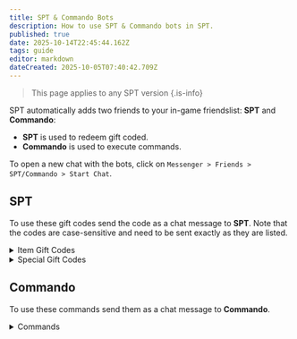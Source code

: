```yaml
---
title: SPT & Commando Bots
description: How to use SPT & Commando bots in SPT.
published: true
date: 2025-10-14T22:45:44.162Z
tags: guide
editor: markdown
dateCreated: 2025-10-05T07:40:42.709Z
---
```


> This page applies to any SPT version
{.is-info}


SPT automatically adds two friends to your in-game friendslist: **SPT** and **Commando**:
- **SPT** is used to redeem gift coded.
- **Commando** is used to execute commands.

To open a new chat with the bots, click on `Messenger > Friends > SPT/Commando > Start Chat`.

## SPT

To use these gift codes send the code as a chat message to **SPT**.
Note that the codes are case-sensitive and need to be sent exactly as they are listed.

<details>
<summary>Item Gift Codes</summary>
Majority of these can only be used once on each profile.
  
| Code 									| Gifted items |
| - | - |
| NewYear2023 					| VSK-94 9x39 rifle, 4 x A-91 mags, 210 x 9x39mm SP-5 gs ammo, NeoSteel High Cut Helmet, RK-PT-25 Backpack, Balaclava, Milk, Vodka, Condensed Milk, Violet Ornament, Silver Ornament, Red Ornament |
| NewYear2021						| Mk 17 LB, 4 x Mk17 30-round mags, 120 x 7.62x51mm M80 ammo, Ammo box, 3 x RGN Hand grenade, 3 x M7290 Flash Bang grenade, Keycards holder case, Fake white beard |
| Christmas2022     		| Large Christmas gift, 2 x Small Christmas gifts, Ammo box, Buckwheat |
| 1CLICKDRESSUP     		| MDR 7.62x51 Killtube, Death Knight mask, Crye Precision CPC plate carrier (Goons Edition), Weapon case |
| BARMALEY          		| RSh-12 12.7x55 revolver, Chiappa Rhino 50DS .357 revolver, 120 x 12.7x55mm PS12B ammo, 120 x .357 Magnum HP ammo, Moonshine, 2 x Ammo boxes |
| S00NS00N          		| Medicine case, Keycards holder case, 5 x Labs access keycards, Propital stim, eTG-c stim, Zagustin stim, Morphine stim, SJ6 stim |
| TRAMBON           		| LBT-6094A Slick Plate Carrier, FORT Redut-M body armor, CQC Osprey MK4A plate carrier (Protection, MTP), Armor repair kit |
| PINEWOOD          		| Mk-18 Mjolnir, 20 x .338 Lapua Magnum AP ammo, Chekannaya 15 apartment key |
| HESOYAM           		| 250,000 Roubles |
| PraporGiftDay1    		| CSA chest rig, CMS surgical kit, Salewa first aid kit |
| PraporGiftDay2    		| WARTECH Berkut BB-102 Backpack, AI-2 medkit, Army bandage |
| MechanicGiftDay1  		| Construction measuring tape |
| KAPPA4U           		| Secure container Kappa |
| ENDOFWIPE         		| 1,000,000 Roubles |
| IAMADIRTYLITTLEGOBLIN | Dev Balaclava |
| CHOMP                 | Raven figurine |
| CWX                   | 2 x Toilet paper |
| VALENS                | Sprinfield Armory M1A 7.62x51 rifle block, Knight's Armament Company SR-25 7.62x51 marksman rifle block |
| TERKOIZ               | SMW car key |
| WAFFLE                | Milk, Oatflakes |
| NIGHTWING             | Milk, Oatflakes |
| BSGBIRTHDAY2023       | NPP KIASS Kora-Kulon body armor, DIY IDEA chest rig, MSA ACH TC-2001 MICH Series helmet, Walker's XCEL 500BT Digital headset, MP-43 12ga sawed-off double-barrel shotgun, SVT-40 7.62x54R rifle (Sniper), Moonshine |
| GROUNDZERO            | Injector case |
| IAMMIGHTY             | HighCom Trooper TFO body armor, HK G28 7.62x51 marksman rifle (Patrol), M4A1 5.56x45 assault rifle (SAI) |
| ARMORPLATES           | ANA Tactical M1 plate carrier, Crye Precision AVS plate carrier, ULACH IIIA helmet (Tan) |
| RICHANDEXPENSIVE      | 2 x Propital stims, 2 x Zagustin stims, 2 x Meldonin stims, 2 x Trimadol stims, 2 x eTG-c stims |
| LEFTHANDHEADEYES      | Phased array element (AESA), Intelligence folder, Metal fuel tank |
| TWITCHNEWYEARS2023    | VSK-94 9x39 rifle (Tactical), PPSh-41 7.62x25 submachine gun, AK-545 Short 5.45x39 carbine, Sprinfield Armory M1A 7.62x51 rifle (EBR), MP-133 12ga pump-action shotgun, MP-153 12ga semmi-automatic shotgun, 60 x 5.56x45mm M855 ammo, Poyas-A + Poyas-B gear rig, Hazard 4 Takedown sling backpack, Slender mask, AFAK first aid kit, 2 x Surv12 field surgical kits, MRE ration pack, Gunpowder "Kite", 2 x Gunpowder "Eagle", Analog thermometer, Power supply unit, 3 x CPU fans |
| LUNARNEWYEAR2024      | TDI KRISS Vector Gen.2 .45 ACP submachine gun, 3 x G30 MagEx 30-round mags, 90 x .45 ACP Lasermatch FMJ ammo, AFAK first aid kit, Vita juice, Hot Rod, TarCola, 4 x Buckwheat |
| ETSREWARD             | FN SCAR-L 5.56x45 assualt rifle (Contract Wars), 6 x Mk16 30-round mags, 300 x 5.56x45mm M855A1 ammo, Weapons case, Keycards holder case |
| KONTOROVICH           | AKS-74UN 5.45x39 assault rifle (Zenit), SIG P226R 9x19 pistol (Tactical), 100 x 9x19mm Luger CCI ammo |
| UNHEARD               | 250 Dollars |
| HIDEOUTCAT            | Mr Kerman's cat hologram |
| KILLA                 | Graphics Card, Injector case |
| BITCOIN               | 2 x ComTac IV, HighCom Trooper TFO body armor (MultiCam), Spear 6.8, M4A1 SAI |
| GROUNDZERO2           | BNTI Gzhel-K body armor, CQC Osprey MK4A plate carrier (Protection, MTP), 2 x HighCom Striker ULACH IIIA helmet (Desert Tan), Grenade case |
| OBDOLBOS              | 2 x Propital, 2 x Zagustin, 2 x Meldonin, 2 x Trimadol, 2 x eTG-c, 2 x Perfotoran, 2 x Golden Star, 2 x M.U.L.E |
| THICC                 | Kalashnikov PKM 7.62x54R machine gun, NFM THOR Integrated Carrier body armor, Physical bitcoin, Intelligence |
| STREAMERLOOT          | Streamer Item Case, Twitch Drops Summer 2024 case (Epic), Twitch Drops Summer 2024 case (Rare), Twitch Drops |
| 500CIGARETTES         | Strike Cigarettes |
| STASHQOL              | 2 x Ammunition case, Lucky Scav Junk box, T H I C C item case, Item case, Weapon case, Medicine case, Mr. Holodilnick thermal bag, Magazine case, 2 x Documents case, Key tool, Dogtag case, S I C C organizational pouch |
| SPLASH                | 3 x RSP-30 reactive signal cartridge (Blue) |
| NewYear2024           | MPS Auto Assault-12 Gen 1 12ga automatic shotgun TerraGroup Labs, 3 x AA-12 12ga 20-round drum magazine, 60 x 12/70 RIP, 2 x Bottle of Tarkovskaya vodka, 2 x Bottle of Dan Jackiel whiskey, MTEK FLUX Ballistic helmet (MultiCam Alpine), Spiritus Systems Bank Robber chest rig (MultiCam Alpine), LBT-1476A 3Day Pack (MultiCam Alpine) |
| TOKTOK1M              | 1,000,000 Roubles, Labrys access keycard (Only works in v4.0.0 and above) |
| CUPSERIES             | LBT-2670 Slim Field Med Pack (Black), M.U.L.E. stimulant injector, SJ1 TGLabs combat stimulant injector, Adrenaline injector, SJ9 TGLabs combat stimulant injector, Obdolbos 2 cocktail injector, 3 x Ibuprofen painkillers, AFAK tactical individual first aid kit, 3 x CALOK-B hemostatic applicator, Grizzly medical kit, Vaseline balm (Only works in v4.0.0 and above) |
| ARENABATTLE           | Geneburn concert advertisement, Chain with Prokill medallion, 5 x GP coin, Arena poster (Only works in v4.0.0 and above) |
| ROADMAP               | DevTac Ronin Respirator, Ars Arma CPC MOD.1 plate carrier (A-TACS FG), Eberlestock F5 Switchblade backpack (Dry Earth), 240 x 5.56x45mm M995, 3 x AR-15 5.56x45 Magpul PMAG 30 GEN M3 W STANAG 30-round magazine (FDE), Lone Star TX-15 DML 5.56x45 carbine (Only works in v4.0.0 and above) |
</details>

<details>
  <summary>Special Gift Codes</summary>

  These are special codes or chat commands which result in various changes to your game state or profile. **Use with caution!**

| Code            | Outcome |
| - | - |
| GIVEMESPACE     | Adds 2 rows of additional stash space. Can be used up to 15 times. Requires game client restart to take effect |
| HOHOHO          | Enable christmas event |
| VERYSPOOKY      | Enable halloween event with zombies |
| ITSONLYSNOWALAN | Enable snow for every raid after the following one |
| GIVEMESUNSHINE  | Force enable summer season |
| EDITPROFILE     | Debug gift to assist with profile testing |
| TOURNAMENTGIFT  | Large assortment of items and various profile changes such as player level, skillpoints, Trader levels, etc. **WARNING THIS MAKES IRREVERSIBLE, POTENTIALLY UNWANTED CHANGES, TO YOUR PROFILE**. |

</details>


## Commando

To use these commands send them as a chat message to **Commando**.
<details>
  <summary>Commands</summary>

| Command | Outcome | Example |
| - | - | - |
| `help` | Lists out all available commands in the Messenger and how to use them. | `help` |
| |||
| `spt profile` |||
| `spt profile level [desired level]` 					| Sets your profile level. | `spt profile level 20` |
| `spt profile skill [skill name] [quantity]` 	| Sets a skill level to the given number. | `spt profile skill metabolism 51` |
| `spt profile examine` 												| Examines every item. | `spt profile examine` |
| |||
| `spt trader` |||
| `spt trader [trader name] rep [quantity]` 		| Sets a trader's reputation to the given number. | `spt trader prapor rep 2` |
| `spt trader [trader name] spend [quantity]` 	| Sets a trader's money spent to a given number. | `spt trader therapist spend 1000000` |
| |||
| `spt give` |||
| `spt give [item ID] [quantity]` 					| Sends items by item ID. They can be found [here](https://tarkynator.com/). | `spt give 5449016a4bdc2d6f028b456f 2` |
| `spt give "[item name]" [quantity]` 					| Sends items by their name. If a name entered isn't an exact match, will give a number of search results, selectable by sending `spt give [search result number]` | `spt give "pack of sugar" 10` |
| `spt give [locale] "[item name]" [quantity]`	| Sends items by their name in a chosen language. |`spt give fr "figurine de chat" 3` |

</details>